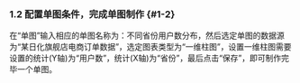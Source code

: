 ### 1.2 配置单图条件，完成单图制作 {#1-2}

在“单图”输入相应的单图名称为：不同省份用户数分布，然后选定单图的数据源为“某日化旗舰店电商订单数据”，选定图表类型为“一维柱图”，设置一维柱图需要设置的统计(Y轴)为“用户数”，统计(X轴)为“省份”，最后点击“保存”，即可制作完毕一个单图。